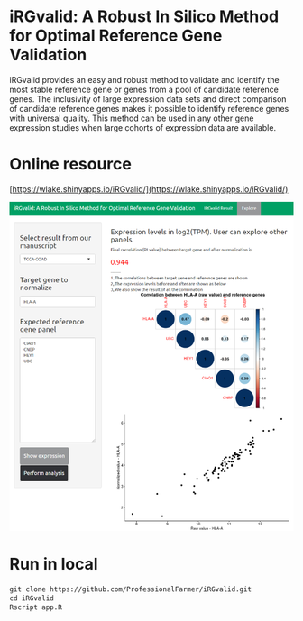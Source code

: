 # iRGvalid: A Robust In Silico Method for Optimal Reference Gene Validation


iRGvalid provides an easy and robust method to validate and identify the most stable reference gene or genes from a pool of candidate reference genes. The inclusivity of large expression data sets and direct comparison of candidate reference genes makes it possible to identify reference genes with universal quality. This method can be used in any other gene expression studies when large cohorts of expression data are available.


# Online resource

[https://wlake.shinyapps.io/iRGvalid/](https://wlake.shinyapps.io/iRGvalid/)

![iRGvalid](fig/Readme.fig1.png)

# Run in local
```
git clone https://github.com/ProfessionalFarmer/iRGvalid.git
cd iRGvalid
Rscript app.R
```



